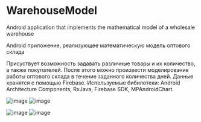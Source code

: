 # WarehouseModel
Android application that implements the mathematical model of a wholesale warehouse

Android приложение, реализующее математическую модель оптового склада

Присуствует возможность задавать различные товары и их количество, а также покупателей. После этого можно произвести моделирование работы оптового склада в течение заданного количества дней.
Данные хранятся с помощью Firebase. Используемые бибилотеки: Android Architecture Components, RxJava, Firebase SDK, MPAndroidChart.

![image](https://user-images.githubusercontent.com/36709011/40142773-4c67f736-5962-11e8-9e90-acf9400f226d.png) ![image](https://user-images.githubusercontent.com/36709011/40142784-548650c0-5962-11e8-80e6-45904285256d.png)

![image](https://user-images.githubusercontent.com/36709011/40142805-5ef67210-5962-11e8-8746-e388ea8cf387.png) ![image](https://user-images.githubusercontent.com/36709011/40142812-6511c55a-5962-11e8-926f-75c55f2ca857.png)
